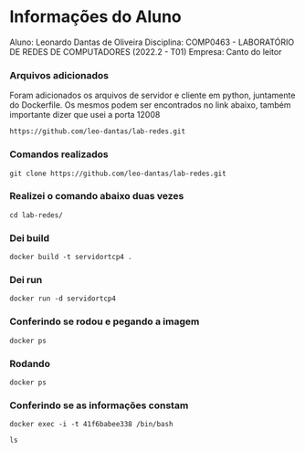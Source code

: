 # Informações do Aluno
Aluno: Leonardo Dantas de Oliveira
Disciplina: COMP0463 - LABORATÓRIO DE REDES DE COMPUTADORES (2022.2 - T01)
Empresa: Canto do leitor

### Arquivos adicionados

Foram adicionados os arquivos de servidor e cliente em python, juntamente do Dockerfile. Os mesmos podem ser encontrados no link abaixo, também importante dizer que usei a porta 12008

```
https://github.com/leo-dantas/lab-redes.git
```

### Comandos realizados
```
git clone https://github.com/leo-dantas/lab-redes.git
```
### Realizei o comando abaixo duas vezes
```
cd lab-redes/
```
### Dei build
```
docker build -t servidortcp4 .
```
### Dei run
```
docker run -d servidortcp4
```
### Conferindo se rodou e pegando a imagem
```
docker ps
```
### Rodando
```
docker ps
```
### Conferindo se as informações constam
```
docker exec -i -t 41f6babee338 /bin/bash
```
```
ls
```
